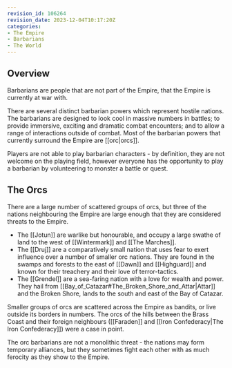 ```yaml
---
revision_id: 106264
revision_date: 2023-12-04T10:17:20Z
categories:
- The Empire
- Barbarians
- The World
---
```



## Overview
Barbarians are people that are not part of the Empire, that the Empire is currently at war with.

There are several distinct barbarian powers which represent hostile nations. The barbarians are designed to look cool in massive numbers in battles; to provide immersive, exciting and dramatic combat encounters; and to allow a range of interactions outside of combat. Most of the barbarian powers that currently surround the Empire are [[orc|orcs]]. 

Players are not able to play barbarian characters - by definition, they are not welcome on the playing field, however everyone has the opportunity to play a barbarian by volunteering to monster a battle or quest.

## The Orcs
There are a large number of scattered groups of orcs, but three of the nations neighbouring the Empire are large enough that they are considered threats to the Empire.

* The [[Jotun]] are warlike but honourable, and occupy a large swathe of land to the west of [[Wintermark]] and [[The Marches]].
* The [[Druj]] are a comparatively small nation that uses fear to exert influence over a number of smaller orc nations. They are found in the swamps and forests to the east of [[Dawn]] and [[Highguard]] and known for their treachery and their love of terror-tactics.
* The [[Grendel]] are a sea-faring nation with a love for wealth and power. They hail from [[Bay_of_Catazar#The_Broken_Shore_and_Attar|Attar]] and the Broken Shore, lands to the south and east of the Bay of Catazar.

Smaller groups of orcs are scattered across the Empire as bandits, or live outside its borders in numbers. The orcs of the hills between the Brass Coast and their foreign neighbours ([[Faraden]] and [[Iron Confederacy|The Iron Confederacy]]) were a case in point.

The orc barbarians are not a monolithic threat - the nations may form temporary alliances, but they sometimes fight each other with as much ferocity as they show to the Empire.


